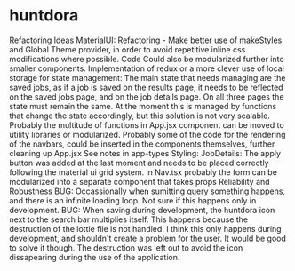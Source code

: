 # huntdora


Refactoring Ideas
MaterialUI: Refactoring - Make better use of 
makeStyles and Global Theme provider, in order to avoid repetitive inline css modifications where possible. 
Code Could also be modularized further into smaller components. 
Implementation of redux or a more clever use of local storage for state management: 
The main state that needs managing are the saved jobs, as if a job is saved on the results page, it needs to be reflected on the saved jobs page, and on the job details page. On all three pages the state must remain the same. At the moment this is managed by functions that change the state accordingly, but this solution is not very scalable.  
Probably the multitude of functions in App.jsx component can be moved to utility libraries or modularized. 
Probably some of the code for the rendering of the navbars, could be inserted in the components themselves, further cleaning up App.jsx
See notes in app-types
Styling:
JobDetails: The apply button was added at the last moment and needs to be placed correctly following the material ui grid system. 
in Nav.tsx probably the form can be modularized into a separate component that takes
props
Reliability and Robustness
BUG: Occassionally when sumitting query something happens, and there is an infinite loading loop. Not sure if this happens only in development. 
BUG: When saving during development, the huntdora icon next to the search bar multiplies itself. This happens because the destruction of the lottie file is not handled. I think this only happens during development, and shouldn't create a problem for the user. It would be good to solve it though. The destruction was left out to avoid the icon dissapearing during the use of the application. 
